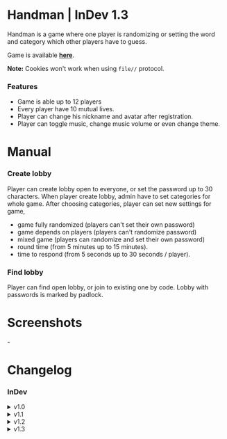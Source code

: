 # Handman | InDev 1.3

Handman is a game where one player is randomizing or setting the word and category which other players have to guess.

Game is available **[here](https://panzenon.github.io/2d-game/)**.

**Note:** Cookies won't work when using `file//` protocol.

### Features

- Game is able up to 12 players
- Every player have 10 mutual lives.
- Player can change his nickname and avatar after registration.
- Player can toggle music, change music volume or even change theme.

# Manual

### Create lobby

Player can create lobby open to everyone, or set the password up to 30 characters.
When player create lobby, admin have to set categories for whole game.
After choosing categories, player can set new settings for game,

- game fully randomized (players can't set their own password)
- game depends on players (players can't randomize password)
- mixed game (players can randomize and set their own password)
- round time (from 5 minutes up to 15 minutes).
- time to respond (from 5 seconds up to 30 seconds / player).

### Find lobby

Player can find open lobby, or join to existing one by code. Lobby with passwords is marked by padlock.

# Screenshots

\-

# Changelog

### InDev

<details>
    <summary>v1.0</summary>

```
- [+] new repository,
- [+] simple layouts.
```

</details>

<details>
    <summary>v1.1</summary>

```
- [+] node.js and express.js,
- [+] ordered html to views and js,css,img,sounds to public,
- [+] designed buttons,
- [+] settings prompt-box,
- [+] about prompt-box,
- [+] play prompt-box,
- [/] layout.
```

</details>

<details>
    <summary>v1.2</summary>

```
- [+] made settings to work (toggling theme and music),
- [+] clicking sounds and background music,
- [+] handman image for light and dark theme,
- [/] about and settings desing.
```

</details>

<details>
    <summary>v1.3</summary>

```
- [+] category menu,
- [+]
- [/] light theme design
```

</details>
